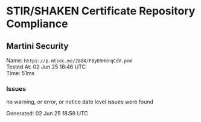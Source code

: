 # STIR/SHAKEN Certificate Repository Compliance

## Martini Security

Name: `https://p.mtsec.me/2884/FByD9HdrqCdV.pem`\
Tested At: 02 Jun 25 18:46 UTC\
Time: 51ms

### Issues

no warning, or error, or notice date level issues were found

Generated: 02 Jun 25 18:58 UTC